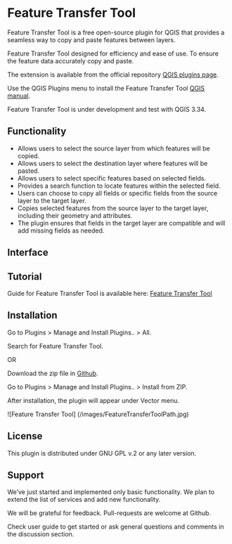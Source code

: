 # Feature Transfer Tool

Feature Transfer Tool is a free open-source plugin for QGIS that provides a seamless way to copy and paste features between layers.

Feature Transfer Tool designed for efficiency and ease of use. To ensure the feature data accurately copy and paste.

The extension is available from the official repository [QGIS plugins page](https://plugins.qgis.org/plugins/). 

Use the QGIS Plugins menu to install the Feature Transfer Tool [QGIS manual](https://docs.qgis.org/3.34/en/docs/user_manual/plugins/plugins.html).

Feature Transfer Tool is under development and test with QGIS 3.34.


## Functionality

- Allows users to select the source layer from which features will be copied.
- Allows users to select the destination layer where features will be pasted. 
- Allows users to select specific features based on selected fields.
- Provides a search function to locate features within the selected field.
- Users can choose to copy all fields or specific fields from the source layer to the target layer.
- Copies selected features from the source layer to the target layer, including their geometry and attributes. 
- The plugin ensures that fields in the target layer are compatible and will add missing fields as needed.


## Interface



## Tutorial 

Guide for Feature Transfer Tool is available here: [Feature Transfer Tool](https://gis.com.my/training/feature-transfer-tool/)


## Installation

Go to Plugins > Manage and Install Plugins.. > All.

Search for Feature Transfer Tool.

OR

Download the zip file in [Github](https://github.com/gisinnovationmy/FeatureTransferTool).

Go to Plugins > Manage and Install Plugins.. > Install from ZIP.


After installation, the plugin will appear under Vector menu.

![Feature Transfer Tool] (/images/FeatureTransferToolPath.jpg)


## License

This plugin is distributed under GNU GPL v.2 or any later version.


## Support

We’ve just started and implemented only basic functionality. We plan to extend the list of services and add new functionality.

We will be grateful for feedback. Pull-requests are welcome at Github.

Check user guide to get started or ask general questions and comments in the discussion section.